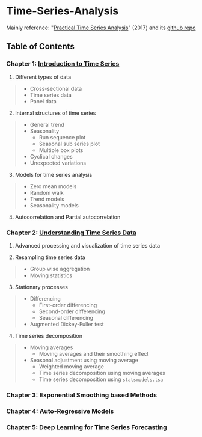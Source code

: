 # Time-Series-Analysis

Mainly reference: "[Practical Time Series Analysis](https://clio.columbia.edu/catalog/13726036)" (2017) and its [github repo](https://github.com/PacktPublishing/Practical-Time-Series-Analysis)

## Table of Contents

### Chapter 1: [Introduction to Time Series](1-Introduction-to-Time-Series.ipynb)

1. Different types of data
>- Cross-sectional data
>- Time series data
>- Panel data

2. Internal structures of time series
>- General trend
>- Seasonality
>    - Run sequence plot
>    - Seasonal sub series plot
>    - Multiple box plots
>- Cyclical changes
>- Unexpected variations

3. Models for time series analysis
>- Zero mean models
>- Random walk
>- Trend models
>- Seasonality models

4. Autocorrelation and Partial autocorrelation


### Chapter 2: [Understanding Time Series Data](2-Understanding-Time-Series-Data.ipynb)
1. Advanced processing and visualization of time series data

2. Resampling time series data
>- Group wise aggregation
>- Moving statistics

3. Stationary processes
>- Differencing
>    - First-order differencing
>    - Second-order differencing
>    - Seasonal differencing
>- Augmented Dickey-Fuller test

4. Time series decomposition
>- Moving averages
>    - Moving averages and their smoothing effect
>- Seasonal adjustment using moving average
>    - Weighted moving average
>    - Time series decomposition using moving averages
>    - Time series decomposition using `statsmodels.tsa`


### Chapter 3: Exponential Smoothing based Methods


### Chapter 4: Auto-Regressive Models


### Chapter 5: Deep Learning for Time Series Forecasting

